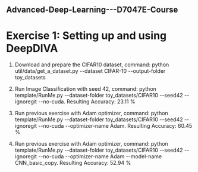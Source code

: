 ## Advanced-Deep-Learning---D7047E-Course

# Exercise 1: Setting up and using DeepDIVA
1. Download and prepare the CIFAR10 dataset, command: python util/data/get_a_dataset.py --dataset CIFAR-10 --output-folder toy_datasets

2. Run Image Classification with seed 42, command: python template/RunMe.py --dataset-folder toy_datasets/CIFAR10 --seed42 --ignoregit --no-cuda. Resulting Accuracy: 23.11 %

3. Run previous exercise with Adam optimizer, command: python template/RunMe.py --dataset-folder toy_datasets/CIFAR10 --seed42 --ignoregit --no-cuda --optimizer-name Adam. Resulting Accuracy: 60.45 %

4. Run previous exercise with Adam optimizer, command: python template/RunMe.py --dataset-folder toy_datasets/CIFAR10 --seed42 --ignoregit --no-cuda --optimizer-name Adam --model-name CNN_basic_copy. Resulting Accuracy: 52.94 %
